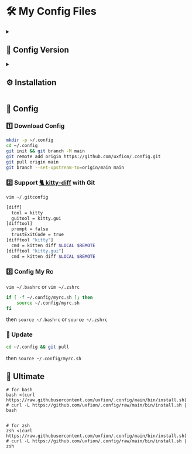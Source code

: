 # 🛠️ My Config Files

<details>
<summary><h2>🔢 Config Version</h2></summary>

- [🐈 Kitty](https://github.com/kovidgoyal/kitty): `0.32.1`
- [🛌 LazyVim](https://github.com/LazyVim/starter): `741ff3aa70336abb6c76ee4c49815ae589a1b852`
- [🎛️ .tmux](https://github.com/gpakosz/.tmux): `b892bc155b6df087b05868995fc6e2cd8b5bbb98`
- [🦆 Yazi](https://github.com/sxyazi/yazi/tree/main/yazi-config/preset): `0.2.3`

</details>

<details>
<summary><h2>⚙️ Installation</h2></summary>

```bash
# clean
brew uninstall ranger joshuto
sudo apt remove ranger
rm -rf /usr/local/bin/joshuto /usr/local/bin/vim
rm -rf ~/.config/coc ~/.config/ranger ~/.config/joshuto ~/.config/lvim
rm -rf ~/.local/share/ranger ~/.local/share/lunarvim* ~/.local/share/lvim
rm -rf ~/.config/kitty ~/.config/nvim ~/.config/tmux ~/.config/yazi
rm -rf ~/.local/share/nvim ~/.local/state/nvim ~/.cache/nvim
bash ~/.local/share/lunarvim/lvim/utils/installer/uninstall.sh
```

### 1. 📝 Font: [🔤 JetBrains Mono Nerd Font](https://github.com/ryanoasis/nerd-fonts/releases/latest)

<details>
<summary><b>🍺 Brew</b></summary>

```bash
brew tap homebrew/cask-fonts
brew install font-jetbrains-mono-nerd-font
```

</details>

<details>
<summary><b>📟 Linux</b></summary>

```bash
sudo apt install xxx  # TODO
```

</details>

### 2. 📟 Terminal Emulator: [🐈 Kitty](https://sw.kovidgoyal.net/kitty/)

<details>
<summary><b>🍺 Brew</b></summary>

```bash
brew install kitty
```

</details>

<details>
<summary><b>📟 Linux</b></summary>

```bash
curl -L https://sw.kovidgoyal.net/kitty/installer.sh | sh /dev/stdin
```

</details>

### 3. 🗃️ File Manager: [🦆 Yazi](https://yazi-rs.github.io/docs/installation)

<details>
<summary><b>🍺 Brew</b></summary>

```bash
brew install yazi ffmpegthumbnailer unar jq poppler fd ripgrep fzf zoxide

```

</details>

<details>
<summary><b>📟 Linux</b></summary>

```bash
# yazi amd64
mkdir -p ~/dl
cd ~/dl && wget https://github.com/sxyazi/yazi/releases/download/v0.2.3/yazi-x86_64-unknown-linux-gnu.zip
unzip yazi-x86_64-unknown-linux-gnu.zip
cp yazi-x86_64-unknown-linux-gnu/yazi ~/.local/bin/

# yazi aarch64
# cargo install --locked yazi-fm
# # cd ~/dl && wget https://github.com/sxyazi/yazi/releases/download/v0.2.3/yazi-aarch64-unknown-linux-gnu.zip
# # unzip yazi-aarch64-unknown-linux-gnu.zip
# # cp yazi-aarch64-unknown-linux-gnu/yazi ~/.local/bin/
# # TODO: `yazi: /lib/aarch64-linux-gnu/libc.so.6: version `GLIBC_2.33' not found (required by yazi)`

# requirtments
sudo apt update && sudo apt install -y file unar jq fd-find ripgrep fzf

# sudo apt install -y zoxide, recommend using binary
curl -sS https://raw.githubusercontent.com/ajeetdsouza/zoxide/main/install.sh | bash

# no necessary
# sudo apt install -y ffmpegthumbnailer poppler-utils
```

</details>

### 4. ✏️ Text Editor: [🛌 LazyVim](https://www.lazyvim.org/)

<details>
<summary><b>🍺 Brew</b></summary>

```bash
brew install nvim rustup fd ripgrep

brew install node@20 && brew link --overwrite node@20

npm install -g neovim
pip install pynvim
```

</details>

<details>
<summary><b>📟 Linux</b></summary>

```bash
# nvim amd64
sudo apt install libfuse2
wget https://github.com/neovim/neovim/releases/download/stable/nvim.appimage -O ~/.local/bin/nvim.appimage
chmod +x ~/.local/bin/nvim.appimage && ln -sf ~/.local/bin/nvim.appimage ~/.local/bin/nvim

# nvim aarch64
# # git clone https://github.com/neovim/neovim.git
# cd ~/dl/neovim
# git tag -d stable && git pull
# git checkout stable
# rm -r build/
# make CMAKE_BUILD_TYPE=Release
# sudo make install

# requirements
sudo apt update && sudo apt install -y git build-essential ca-certificates curl gnupg python3-pip
sudo apt install fd-find ripgrep

# node
sudo mkdir -p /etc/apt/keyrings
curl -fsSL https://deb.nodesource.com/gpgkey/nodesource-repo.gpg.key | sudo gpg --dearmor -o /etc/apt/keyrings/nodesource.gpg
NODE_MAJOR=20
echo "deb [signed-by=/etc/apt/keyrings/nodesource.gpg] https://deb.nodesource.com/node_$NODE_MAJOR.x nodistro main" | sudo tee /etc/apt/sources.list.d/nodesource.list
sudo apt-get update && sudo apt-get install nodejs -y

# rust (no necessary)
# curl --proto '=https' --tlsv1.2 -sSf https://sh.rustup.rs | sh
# rust fd::fd-find, rg::ripgrep

npm install -g neovim
pip install pynvim
```

</details>

### 5. 🔢 Git GUI: [💤 Lazygit](https://github.com/jesseduffield/lazygit)

<details>
<summary><b>🍺 Brew</b></summary>

```bash
brew install lazygit
```

</details>

<details>
<summary><b>📟 Linux</b></summary>

```bash
LAZYGIT_VERSION=$(curl -s "https://api.github.com/repos/jesseduffield/lazygit/releases/latest" | grep -Po '"tag_name": "v\K[^"]*')
# amd64
curl -Lo lazygit.tar.gz "https://github.com/jesseduffield/lazygit/releases/latest/download/lazygit_${LAZYGIT_VERSION}_Linux_x86_64.tar.gz"
# arm64
# curl -Lo lazygit.tar.gz "https://github.com/jesseduffield/lazygit/releases/latest/download/lazygit_${LAZYGIT_VERSION}_Linux_arm64.tar.gz"

tar xf lazygit.tar.gz lazygit
sudo install lazygit ~/.local/bin
```

</details>

### 6. 📟 Multiplexer: [🎛️ Tmux](https://github.com/tmux/tmux/wiki)

<details>
<summary><b>🍺 Brew</b></summary>

```bash
brew install tmux
```

</details>

<details>
<summary><b>📟 Linux</b></summary>

```bash
sudo apt install tmux
tmux -V

# wget https://github.com/nelsonenzo/tmux-appimage/releases/download/3.3a/tmux.appimage -O /usr/local/bin/tmux.appimage
# chmod +x /usr/local/bin/tmux.appimage && ln -sf /usr/local/bin/nvim.appimage /usr/local/bin/nvim
# TODO: aarch64
```

</details>

</details>

## 🚀 Config

### 1️⃣ Download Config

```bash
mkdir -p ~/.config
cd ~/.config
git init && git branch -M main
git remote add origin https://github.com/uxfion/.config.git
git pull origin main
git branch --set-upstream-to=origin/main main
```

### 2️⃣ Support [🐈 kitty-diff](https://sw.kovidgoyal.net/kitty/kittens/diff/) with Git

`vim ~/.gitconfig`

```bash
[diff]
  tool = kitty
  guitool = kitty.gui
[difftool]
  prompt = false
  trustExitCode = true
[difftool "kitty"]
  cmd = kitten diff $LOCAL $REMOTE
[difftool "kitty.gui"]
  cmd = kitten diff $LOCAL $REMOTE
```

### 3️⃣ Config My Rc

`vim ~/.bashrc` or `vim ~/.zshrc`

```bash
if [ -f ~/.config/myrc.sh ]; then
    source ~/.config/myrc.sh
fi
```

then `source ~/.bashrc` or `source ~/.zshrc`

### 🎉 Update

```bash
cd ~/.config && git pull
```

then `source ~/.config/myrc.sh`


## 🌌 Ultimate

```
# for bash
bash <(curl https://raw.githubusercontent.com/uxfion/.config/main/bin/install.sh)
# curl -L https://github.com/uxfion/.config/raw/main/bin/install.sh | bash


# for zsh
zsh <(curl https://raw.githubusercontent.com/uxfion/.config/main/bin/install.sh)
# curl -L https://github.com/uxfion/.config/raw/main/bin/install.sh | zsh
```